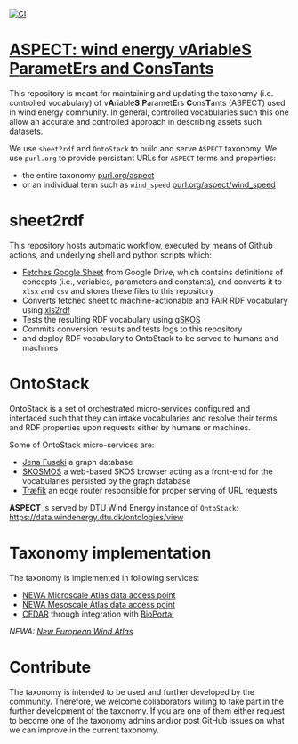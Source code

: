 [![CI](https://github.com/DTUWindEnergy/ASPECT-taxonomy/workflows/Sheet2RDF/badge.svg)](https://github.com/DTUWindEnergy/ASPECT-taxonomy/actions?query=workflow%3ASheet2RDF)

# [ASPECT: wind energy v**A**riable**S** **P**aramet**E**rs and **C**ons**T**ants](purl.org/aspect/)
This repository is meant for maintaining and updating the taxonomy (i.e. controlled vocabulary) of v**A**riable**S** **P**aramet**E**rs **C**ons**T**ants (ASPECT) used in wind energy community. In general, controlled vocabularies such this one allow an accurate and controlled approach in describing assets such datasets.

We use `sheet2rdf` and `OntoStack` to build and serve `ASPECT` taxonomy.
We use `purl.org` to provide persistant URLs for `ASPECT` terms and properties:
- the entire taxonomy [purl.org/aspect](purl.org/aspect)
- or an individual term such as `wind_speed` [purl.org/aspect/wind_speed](purl.org/aspect/wind_speed)

# sheet2rdf

This repository hosts automatic workflow, executed by means of Github actions, and underlying shell and python scripts which:

- [Fetches Google Sheet](https://docs.google.com/spreadsheets/d/1IzJ9cCVmoU2tcZ-P4xr405LE36aqhleiL6rvibAsCEo/edit#gid=1472229997) from Google Drive, which contains definitions of concepts (i.e., variables, parameters and constants), and converts it to `xlsx` and `csv` and stores these files to this repository
- Converts fetched sheet to machine-actionable and FAIR RDF vocabulary using [xls2rdf](https://github.com/sparna-git/xls2rdf)
- Tests the resulting RDF vocabulary using [qSKOS](https://github.com/cmader/qSKOS/)
- Commits conversion results and tests logs to this repository
- and deploy RDF vocabulary to OntoStack to be served to humans and machines

# OntoStack

OntoStack is a set of orchestrated micro-services configured and interfaced such that they can intake vocabularies and resolve their terms and RDF properties upon requests either by humans or machines.

Some of OntoStack micro-services are:

- [Jena Fuseki](https://jena.apache.org/documentation/fuseki2/) a graph database
- [SKOSMOS](http://www.skosmos.org/) a web-based SKOS browser acting as a front-end for the vocabularies persisted by the graph database
- [Træfik](https://doc.traefik.io/traefik/) an edge router responsible for proper serving of URL requests

**ASPECT** is served by DTU Wind Energy instance of `OntoStack`:
https://data.windenergy.dtu.dk/ontologies/view


# Taxonomy implementation
The taxonomy is implemented in following services:
- [NEWA Microscale Atlas data access point](https://wps.neweuropeanwindatlas.eu/api/microscale-atlas/v1/docs)
- [NEWA Mesoscale Atlas data access point](https://wps.neweuropeanwindatlas.eu/api/mesoscale-atlas/v1/docs)
- [CEDAR](http://cedar.metadatacenter.org/) through integration with [BioPortal](https://bioportal.bioontology.org/ontologies/WETAXTOPICS/)

*NEWA: [New European Wind Atlas](https://www.neweuropeanwindatlas.eu/)*
# Contribute

The taxonomy is intended to be used and further developed by the community. Therefore, we welcome collaborators willing to take part in the further development of the taxonomy. If you are one of them either request to become one of the taxonomy admins and/or post GitHub issues on what we can improve in the current taxonomy.
